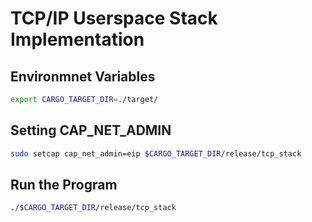 # TCP/IP Userspace Stack Implementation

## Environmnet Variables

```bash
export CARGO_TARGET_DIR=./target/
```

## Setting CAP_NET_ADMIN

```bash
sudo setcap cap_net_admin=eip $CARGO_TARGET_DIR/release/tcp_stack
```

## Run the Program

```bash
./$CARGO_TARGET_DIR/release/tcp_stack
```
